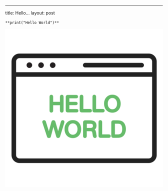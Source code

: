 ---
title: Hello...
layout: post


```
**print("Hello World")**
```

![hello](assets/img/hello.png)
